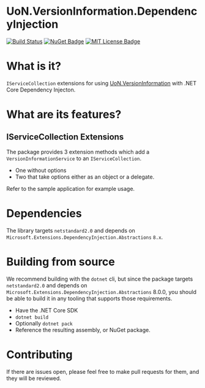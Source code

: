 # UoN.VersionInformation.DependencyInjection

[![Build Status]][Build Workflow]
[![NuGet Badge]][NuGet Package]
[![MIT License Badge]][MIT License]

[Build Workflow]: https://github.com/uon-nuget/UoN.VersionInformation/actions/workflows/build.dependencyinjection.yml
[Build Status]: https://github.com/uon-nuget/UoN.VersionInformation/actions/workflows/build.dependencyinjection.yml/badge.svg
[NuGet Package]: https://www.nuget.org/packages/UoN.VersionInformation.DependencyInjection/
[NuGet Badge]: https://img.shields.io/nuget/v/UoN.VersionInformation.DependencyInjection.svg

[MIT License]: https://opensource.org/licenses/MIT
[MIT License Badge]: https://img.shields.io/badge/licence-MIT-blue.svg

# What is it?

`IServiceCollection` extensions for using [UoN.VersionInformation](https://github.com/uon-nuget/UoN.VersionInformation) with .NET Core Dependency Injecton.

# What are its features?

## IServiceCollection Extensions

The package provides 3 extension methods which add a `VersionInformationService` to an `IServiceCollection`.

- One without options
- Two that take options either as an object or a delegate.

Refer to the sample application for example usage.

# Dependencies

The library targets `netstandard2.0` and depends on `Microsoft.Extensions.DependencyInjection.Abstractions` `8.x`.

# Building from source

We recommend building with the `dotnet` cli, but since the package targets `netstandard2.0` and depends on `Microsoft.Extensions.DependencyInjection.Abstractions` 8.0.0, you should be able to build it in any tooling that supports those requirements.

- Have the .NET Core SDK
- `dotnet build`
- Optionally `dotnet pack`
- Reference the resulting assembly, or NuGet package.

# Contributing

If there are issues open, please feel free to make pull requests for them, and they will be reviewed.
